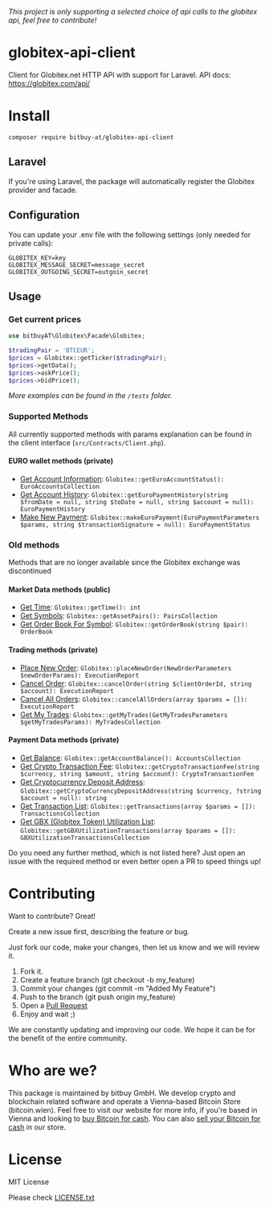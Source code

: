 _This project is only supporting a selected choice of api calls to the globitex api, feel free to contribute!_

# globitex-api-client

Client for Globitex.net HTTP API with support for Laravel.
API docs: https://globitex.com/api/

# Install

`composer require bitbuy-at/globitex-api-client`

## Laravel

If you're using Laravel, the package will automatically register the Globitex provider and facade.


## Configuration

You can update your .env file with the following settings (only needed for private calls):

```
GLOBITEX_KEY=key
GLOBITEX_MESSAGE_SECRET=message_secret
GLOBITEX_OUTGOING_SECRET=outgoin_secret
```

## Usage

### Get current prices

```php
use bitbuyAT\Globitex\Facade\Globitex;

$tradingPair = 'BTCEUR';
$prices = Globitex::getTicker($tradingPair);
$prices->getData();
$prices->askPrice();
$prices->bidPrice();
```

_More examples can be found in the `/tests` folder._

### Supported Methods

All currently supported methods with params explanation can be found in the client interface (`src/Contracts/Client.php`).

#### EURO wallet methods (private)

- [Get Account Information](https://paynexpay.com/api/#get-account-information): `Globitex::getEuroAccountStatus(): EuroAccountsCollection`
- [Get Account History](https://paynexpay.com/api/#get-account-history): `Globitex::getEuroPaymentHistory(string $fromDate = null, string $toDate = null, string $account = null): EuroPaymentHistory`
- [Make New Payment](https://paynexpay.com/api/#make-new-payment): `Globitex::makeEuroPayment(EuroPaymentParameters $params, string $transactionSignature = null): EuroPaymentStatus`

### Old methods

Methods that are no longer available since the Globitex exchange was discontinued

#### Market Data methods (public)

- [Get Time](https://globitex.com/api/#restGetTime): `Globitex::getTime(): int`
- [Get Symbols](https://globitex.com/api/#restGetSymbols): `Globitex::getAssetPairs(): PairsCollection`
- [Get Order Book For Symbol](https://globitex.com/api/#restGetOrderBook): `Globitex::getOrderBook(string $pair): OrderBook`

#### Trading methods (private)

- [Place New Order](https://globitex.com/api/#PlaceNewOrder): `Globitex::placeNewOrder(NewOrderParameters $newOrderParams): ExecutionReport`
- [Cancel Order](https://globitex.com/api/#CancelOrder): `Globitex::cancelOrder(string $clientOrderId, string $account): ExecutionReport`
- [Cancel All Orders](https://globitex.com/api/#CancelAllOrders): `Globitex::cancelAllOrders(array $params = []): ExecutionReport`
- [Get My Trades](https://globitex.com/api/#GetMyTrades): `Globitex::getMyTrades(GetMyTradesParameters $getMyTradesParams): MyTradesCollection`

#### Payment Data methods (private)

- [Get Balance](https://globitex.com/api/#GetBalance): `Globitex::getAccountBalance(): AccountsCollection`
- [Get Crypto Transaction Fee](https://globitex.com/api/#CryptoAddressGet): `Globitex::getCryptoTransactionFee(string $currency, string $amount, string $account): CryptoTransactionFee`
- [Get Cryptocurrency Deposit Address](https://globitex.com/api/#CryptoAddressGet): `Globitex::getCryptoCurrencyDepositAddress(string $currency, ?string $account = null): string`
- [Get Transaction List](https://globitex.com/api/#GetTransactionList): `Globitex::getTransactions(array $params = []): TransactionsCollection`
- [Get GBX (Globitex Token) Utilization List](https://globitex.com/api/#GbxUtilizationList): `Globitex::getGBXUtilizationTransactions(array $params = []): GBXUtilizationTransactionsCollection`

Do you need any further method, which is not listed here? Just open an issue with the required method or even better open a PR to speed things up!

# Contributing

Want to contribute? Great!

Create a new issue first, describing the feature or bug.

Just fork our code, make your changes, then let us know and we will review it.

1. Fork it.
2. Create a feature branch (git checkout -b my_feature)
3. Commit your changes (git commit -m "Added My Feature")
4. Push to the branch (git push origin my_feature)
5. Open a [Pull Request](https://github.com/bitbuyAT/globitex-api-client/compare)
6. Enjoy and wait ;)

We are constantly updating and improving our code. We hope it can be for the benefit of the entire community.

# Who are we?

This package is maintained by bitbuy GmbH. We develop crypto and blockchain related software and operate a Vienna-based Bitcoin Store (bitcoin.wien). Feel free to visit our website for more info, if you're based in Vienna and looking to [buy Bitcoin for cash](https://www.bitcoin.wien/buy/bitcoin/). You can also [sell your Bitcoin for cash](https://www.bitcoin.wien/sell/bitcoin/) in our store.

# License

MIT License

Please check [LICENSE.txt](https://github.com/bitbuyAT/globitex-api-client/blob/master/LICENSE.txt)
